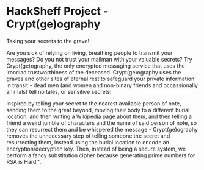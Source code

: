 # HackSheff Project - Crypt(ge)ography
Taking your secrets to the grave!

Are you sick of relying on living, breathing people to transmit your messages? Do you not trust your mailman with your valuable secrets? Try Crypt(ge)ography, the only encrypted messaging service that uses the ironclad trustworthiness of the deceased. Crypt(ge)ography uses the graves and other sites of eternal rest to safeguard your private information in transit - dead men (and women and non-binary friends and occassionally animals) tell no tales, or sensitive secrets!

Inspired by telling your secret to the nearest available person of note, sending them to the great beyond, moving their body to a different burial location, and then writing a Wikipedia page about them, and then telling a friend a weird jumble of characters and the name of said person of note, so they can resurrect them and be whispered the message - Crypt(ge)ography removes the unnecessary step of telling someone the secret and resurrecting them, instead using the burial location to encode an encryption/decryption key. Then, instead of being a secure system, we perform a fancy substitution cipher because generating prime numbers for RSA is Hard™️.
